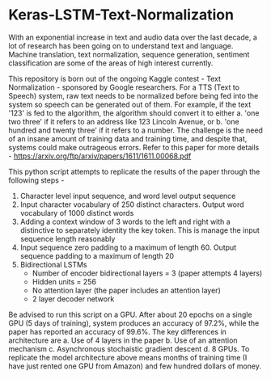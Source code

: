# Keras-LSTM-Text-Normalization

With an exponential increase in text and audio data over the last decade, a lot of research has been going on to understand text and language. Machine translation, text normalization, sequence generation, sentiment classification are some of the areas of high interest currently.

This repository is born out of the ongoing Kaggle contest - Text Normalization - sponsored by Google researchers. For a TTS (Text to Speech) system, raw text needs to be normalized before being fed into the system so speech can be generated out of them. For example, if the text '123' is fed to the algorithm, the algorithm should convert it to either a. 'one two three' if it refers to an address like 123 Lincoln Avenue, or b. 'one hundred and twenty three' if it refers to a number. The challenge is the need of an insane amount of training data and training time, and despite that, systems could make outrageous errors. Refer to this paper for more details - 
https://arxiv.org/ftp/arxiv/papers/1611/1611.00068.pdf

This python script attempts to replicate the results of the paper through the following steps - 
1. Character level input sequence, and word level output sequence
2. Input character vocabulary of 250 distinct characters. Output word vocabulary of 1000 distinct words
3. Adding a context window of 3 words to the left and right with a distinctive <norm> to separately identity the key token. This is manage the input sequence length reasonably
4. Input sequence zero padding to a maximum of length 60. Output sequence padding to a maximum of length 20
5. Bidirectional LSTMs
   - Number of encoder bidirectional layers = 3 (paper attempts 4 layers)
   - Hidden units = 256
   - No attention layer (the paper includes an attention layer)
   - 2 layer decoder network
  
Be advised to run this script on a GPU. After about 20 epochs on a single GPU (5 days of training), system produces an accuracy of 97.2%, while the paper has reported an accuracy of 99.6%. The key differences in architecture are a. Use of 4 layers in the paper b. Use of an attention mechanism c. Asynchronous stochaistic gradient descent d. 8 GPUs. To replicate the model architecture above means months of training time (I have just rented one GPU from Amazon) and few hundred dollars of money. 

